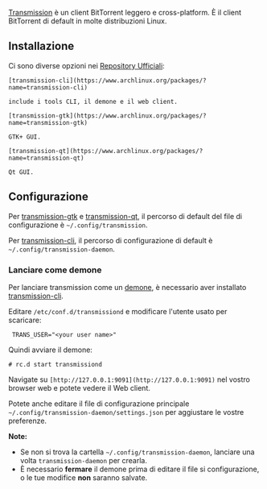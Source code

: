[Transmission](http://www.transmissionbt.com/) è un client BitTorrent leggero e cross-platform. È il client BitTorrent di default in molte distribuzioni Linux.

## Installazione

Ci sono diverse opzioni nei [Repository Ufficiali](/index.php/Official_Repositories_(Italiano) "Official Repositories (Italiano)"):

	[transmission-cli](https://www.archlinux.org/packages/?name=transmission-cli)

	include i tools CLI, il demone e il web client.

	[transmission-gtk](https://www.archlinux.org/packages/?name=transmission-gtk)

	GTK+ GUI.

	[transmission-qt](https://www.archlinux.org/packages/?name=transmission-qt)

	Qt GUI.

## Configurazione

Per [transmission-gtk](https://www.archlinux.org/packages/?name=transmission-gtk) e [transmission-qt](https://www.archlinux.org/packages/?name=transmission-qt), il percorso di default del file di configurazione è `~/.config/transmission`.

Per [transmission-cli](https://www.archlinux.org/packages/?name=transmission-cli), il percorso di configurazione di default è `~/.config/transmission-daemon`.

### Lanciare come demone

Per lanciare transmission come un [demone](/index.php/Daemon_(Italiano) "Daemon (Italiano)"), è necessario aver installato [transmission-cli](https://www.archlinux.org/packages/?name=transmission-cli).

Editare `/etc/conf.d/transmissiond` e modificare l'utente usato per scaricare:

```
 TRANS_USER="<your user name>"

```

Quindi avviare il demone:

```
# rc.d start transmissiond

```

Navigate su `[http://127.0.0.1:9091](http://127.0.0.1:9091)` nel vostro browser web e potete vedere il Web client.

Potete anche editare il file di configurazione principale `~/.config/transmission-daemon/settings.json` per aggiustare le vostre preferenze.

**Note:**

*   Se non si trova la cartella `~/.config/transmission-daemon`, lanciare una volta `transmission-daemon` per crearla.
*   È necessario **fermare** il demone prima di editare il file si configurazione, o le tue modifice **non** saranno salvate.